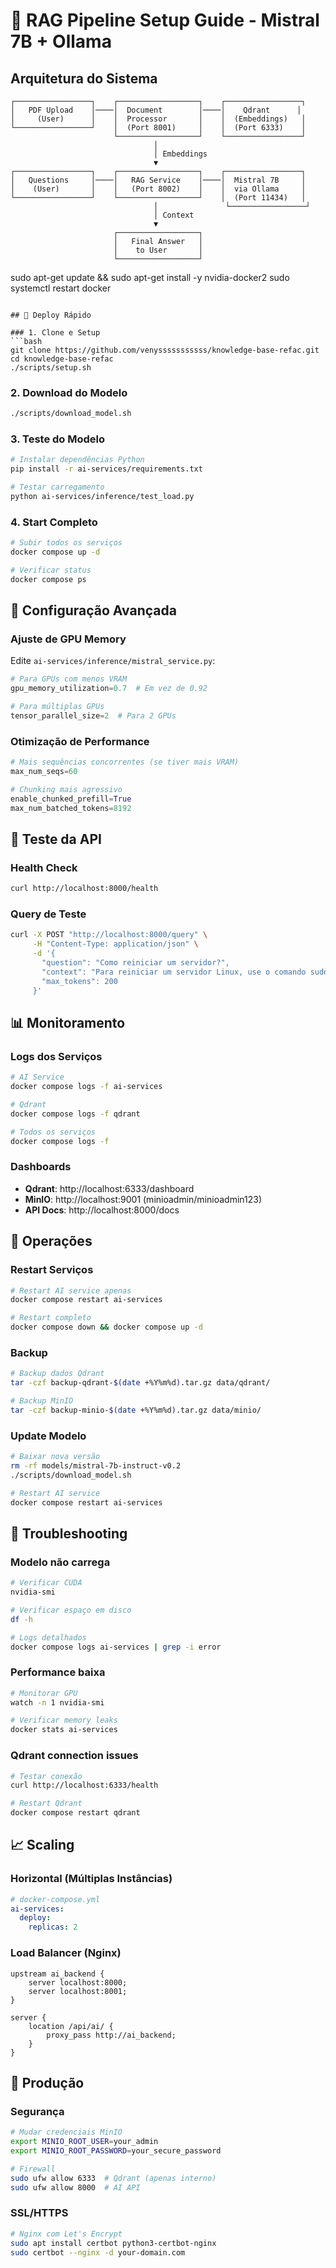 # 🚀 RAG Pipeline Setup Guide - Mistral 7B + Ollama

## Arquitetura do Sistema

```
┌─────────────────┐    ┌──────────────────┐    ┌─────────────────┐
│   PDF Upload    │────│  Document        │────│    Qdrant      │
│     (User)      │    │  Processor       │    │  (Embeddings)   │
└─────────────────┘    │  (Port 8001)     │    │  (Port 6333)    │
                       └──────────────────┘    └─────────────────┘
                                │
                                │ Embeddings
                                ▼
┌─────────────────┐    ┌──────────────────┐    ┌─────────────────┐
│   Questions     │────│   RAG Service    │────│  Mistral 7B     │
│    (User)       │    │   (Port 8002)    │    │  via Ollama     │
└─────────────────┘    └──────────────────┘    │  (Port 11434)   │
                                │               └─────────────────┘
                                │ Context
                                ▼
                       ┌──────────────────┐
                       │   Final Answer   │
                       │    to User       │
                       └──────────────────┘
```

sudo apt-get update && sudo apt-get install -y nvidia-docker2
sudo systemctl restart docker
```

## 🎯 Deploy Rápido

### 1. Clone e Setup
```bash
git clone https://github.com/venysssssssssss/knowledge-base-refac.git
cd knowledge-base-refac
./scripts/setup.sh
```

### 2. Download do Modelo
```bash
./scripts/download_model.sh
```

### 3. Teste do Modelo
```bash
# Instalar dependências Python
pip install -r ai-services/requirements.txt

# Testar carregamento
python ai-services/inference/test_load.py
```

### 4. Start Completo
```bash
# Subir todos os serviços
docker compose up -d

# Verificar status
docker compose ps
```

## 🔧 Configuração Avançada

### Ajuste de GPU Memory
Edite `ai-services/inference/mistral_service.py`:
```python
# Para GPUs com menos VRAM
gpu_memory_utilization=0.7  # Em vez de 0.92

# Para múltiplas GPUs
tensor_parallel_size=2  # Para 2 GPUs
```

### Otimização de Performance
```python
# Mais sequências concorrentes (se tiver mais VRAM)
max_num_seqs=60

# Chunking mais agressivo
enable_chunked_prefill=True
max_num_batched_tokens=8192
```

## 🧪 Teste da API

### Health Check
```bash
curl http://localhost:8000/health
```

### Query de Teste
```bash
curl -X POST "http://localhost:8000/query" \
     -H "Content-Type: application/json" \
     -d '{
       "question": "Como reiniciar um servidor?",
       "context": "Para reiniciar um servidor Linux, use o comando sudo reboot ou sudo systemctl reboot.",
       "max_tokens": 200
     }'
```

## 📊 Monitoramento

### Logs dos Serviços
```bash
# AI Service
docker compose logs -f ai-services

# Qdrant
docker compose logs -f qdrant

# Todos os serviços
docker compose logs -f
```

### Dashboards
- **Qdrant**: http://localhost:6333/dashboard
- **MinIO**: http://localhost:9001 (minioadmin/minioadmin123)
- **API Docs**: http://localhost:8000/docs

## 🔄 Operações

### Restart Serviços
```bash
# Restart AI service apenas
docker compose restart ai-services

# Restart completo
docker compose down && docker compose up -d
```

### Backup
```bash
# Backup dados Qdrant
tar -czf backup-qdrant-$(date +%Y%m%d).tar.gz data/qdrant/

# Backup MinIO
tar -czf backup-minio-$(date +%Y%m%d).tar.gz data/minio/
```

### Update Modelo
```bash
# Baixar nova versão
rm -rf models/mistral-7b-instruct-v0.2
./scripts/download_model.sh

# Restart AI service
docker compose restart ai-services
```

## 🚨 Troubleshooting

### Modelo não carrega
```bash
# Verificar CUDA
nvidia-smi

# Verificar espaço em disco
df -h

# Logs detalhados
docker compose logs ai-services | grep -i error
```

### Performance baixa
```bash
# Monitorar GPU
watch -n 1 nvidia-smi

# Verificar memory leaks
docker stats ai-services
```

### Qdrant connection issues
```bash
# Testar conexão
curl http://localhost:6333/health

# Restart Qdrant
docker compose restart qdrant
```

## 📈 Scaling

### Horizontal (Múltiplas Instâncias)
```yaml
# docker-compose.yml
ai-services:
  deploy:
    replicas: 2
```

### Load Balancer (Nginx)
```nginx
upstream ai_backend {
    server localhost:8000;
    server localhost:8001;
}

server {
    location /api/ai/ {
        proxy_pass http://ai_backend;
    }
}
```

## 🔐 Produção

### Segurança
```bash
# Mudar credenciais MinIO
export MINIO_ROOT_USER=your_admin
export MINIO_ROOT_PASSWORD=your_secure_password

# Firewall
sudo ufw allow 6333  # Qdrant (apenas interno)
sudo ufw allow 8000  # AI API
```

### SSL/HTTPS
```bash
# Nginx com Let's Encrypt
sudo apt install certbot python3-certbot-nginx
sudo certbot --nginx -d your-domain.com
```
